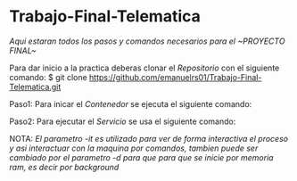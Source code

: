 # Trabajo-Final-Telematica
_Aqui estaran todos los pasos y comandos necesarios para el ~PROYECTO FINAL~_

Para dar inicio a la practica deberas clonar el _Repositorio_ con el siguiente comando: $ git clone
https://github.com/emanuelrs01/Trabajo-Final-Telematica.git

Paso1: Para inicar el _Contenedor_ se ejecuta el siguiente comando:

Paso2: Para ejecutar el _Servicio_ se usa el siguiente comando:

NOTA: _El parametro -it es utilizado para ver de forma interactiva el proceso y asi interactuar con la maquina por comandos, tambien puede ser cambiado por el parametro -d para que para que se inicie por memoria ram, es decir por background_
